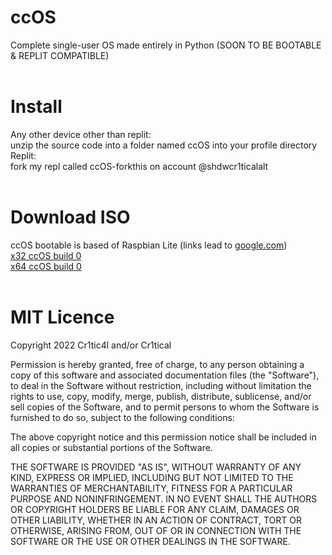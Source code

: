# ccOS
Complete single-user OS made entirely in Python (SOON TO BE BOOTABLE & REPLIT COMPATIBLE)
<br />
<br />
# Install
 Any other device other than replit:<br />
 unzip the source code into a folder named ccOS into your profile directory
 Replit:<br />
 fork my repl called ccOS-forkthis on account @shdwcr1ticalalt
<br />
<br />
# Download ISO
ccOS bootable is based of Raspbian Lite (links lead to [google.com](https://www.google.com))<br />
[x32 ccOS build 0](https://www.google.com)<br />
[x64 ccOS build 0](https://www.google.com)
<br />
<br />
# MIT Licence
Copyright 2022 Cr1tic4l and/or Cr1tical

Permission is hereby granted, free of charge, to any person obtaining a copy of this software and associated documentation files (the "Software"), to deal in the Software without restriction, including without limitation the rights to use, copy, modify, merge, publish, distribute, sublicense, and/or sell copies of the Software, and to permit persons to whom the Software is furnished to do so, subject to the following conditions:

The above copyright notice and this permission notice shall be included in all copies or substantial portions of the Software.

THE SOFTWARE IS PROVIDED "AS IS", WITHOUT WARRANTY OF ANY KIND, EXPRESS OR IMPLIED, INCLUDING BUT NOT LIMITED TO THE WARRANTIES OF MERCHANTABILITY, FITNESS FOR A PARTICULAR PURPOSE AND NONINFRINGEMENT. IN NO EVENT SHALL THE AUTHORS OR COPYRIGHT HOLDERS BE LIABLE FOR ANY CLAIM, DAMAGES OR OTHER LIABILITY, WHETHER IN AN ACTION OF CONTRACT, TORT OR OTHERWISE, ARISING FROM, OUT OF OR IN CONNECTION WITH THE SOFTWARE OR THE USE OR OTHER DEALINGS IN THE SOFTWARE.


